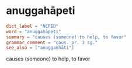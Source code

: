 # anuggahāpeti

``` toml
dict_label = "NCPED"
word = "anuggahāpeti"
summary = "causes (someone) to help, to favor"
grammar_comment = "caus. pr. 3 sg."
see_also = ["anuggaṇhāti"]
```

causes (someone) to help, to favor

